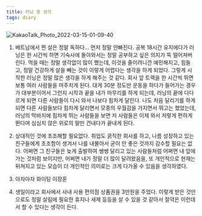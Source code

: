 ```yaml
---
title: 러닝 중 생각
tags: diary
---
```

![KakaoTalk_Photo_2022-03-15-01-09-40](https://user-images.githubusercontent.com/50545088/158213843-776eedf5-e239-41cd-adce-4494d3d85eca.jpeg)

1. 베트남에서 찐 살은 정말 독하다... 먼저 정말 안빠진다. 공복 18시간 유지에다가 러닝은 한 시간씩 하면 기숙사에 돌아와서는 정말 공부하고 싶은 의지가 뚝 떨어져버린다. 먹을 때는 정말 생각없이 많이 쪘는데, 이것을 줄이려니깐 예민해지고, 힘들고, 정말 건강하게 살을 빼는 것이 이렇게 어렵다는 생각을 하게 되었다. 그렇게 시작한 러닝은 정말 많은 생각을 하게 해주는 것 같다. 회사 앞 트랙을 한 시간씩 뛰면 보통 여러 사람들을 마주치게 된다. 대게 30분 정도만 운동을 하다가 들어가는 경우가 대부분이어서 그런지 시작과 끝을 내가 마무리를 하게 되는데, 러닝의 끝에 다다르게 되면 다른 사람들이 다시 와서 나보다 힘차게 달린다. 나도 처음 달리기를 하게 되면 다른 사람들보다 힘차게 달리면서 모종의 우월감을 가지면서 뛰고는 했었는데, 러닝의 막바지에 힘차게 뛰는 사람들을 보면 저 사람들은 이제 와서 저렇게 편하게 뛴다며 심심치 않은 위로의 말만 건내다가 끝내게 된다. 

2. 상대적인 것에 초조해할 필요없다. 취업도 굵직한 회사를 하고, 나름 성장하고 있는 친구들에게 초조함이 생겨서 나를 내몰아서 굳이 안 좋은 것까지 감수할 필요는 없다. 어쩌면 그 친구들은 늦게 출발하여 쌩쌩 달리고 있는 사람들처럼 어쩌면 내 앞에 가는 것처럼 보이지만, 어쩌면 내가 정말 더 많이 달려왔음을, 또 개인적으로 현재는 뒤쳐지고 있는 모습이 더 개인적인 의미로는 크게 다가올 수 있음을 생각하였다.

3. 아자아자 화이팅 이장훈

4. 생일이라고 회사에서 사내 사용 편의점 상품권을 3만원을 주었다. 이렇게 받은 것만으로도 정말 살림에 필요한 휴지나 새제 등등을 살 수 있을 것 같아서 절약은 이런데서 할 수 있다는 생각이 든다.